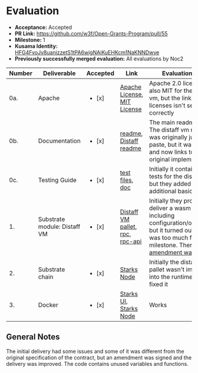# Evaluation

* **Acceptance:** Accepted
* **PR Link:** https://github.com/w3f/Open-Grants-Program/pull/55
* **Milestone:** 1
* **Kusama Identity:** [HFG4FvoJv8uanizzetS1tPA6wigNAiKuEHKcm1NaKNNDwve](https://polkascan.io/pre/kusama/account/HFG4FvoJv8uanizzetS1tPA6wigNAiKuEHKcm1NaKNNDwve)
* **Previously successfully merged evaluation:** All evaluations by Noc2

| Number | Deliverable | Accepted | Link | Evaluation Notes |
| ------------- | ------------- | ------------- | ------------- |------------- |
| 0a. | Apache | <ul><li>[x] </li></ul> |[Apache License](https://github.com/gbctech/starks-node/blob/master/LICENSE-APACHE2), [MIT License](https://github.com/gbctech/starks-node/blob/master/frame/distaff-vm/LICENSE) |  Apache 2.0 license, but also MIT for the distaff-vm, but the link to the licenses isn't set up correctly |
| 0b. | Documentation  | <ul><li>[x] </li></ul>| [readme](https://github.com/gbctech/starks-node/blob/master/README.md), [Distaff readme](https://github.com/gbctech/starks-node/tree/master/primitives/stark) | The main readme is good. The distaff vm readme was originally just copy paste, but it was updated and now links to the original implementation.  
| 0c. | Testing Guide  | <ul><li>[x] </li></ul>| [test files](https://github.com/gbctech/starks-node/blob/master/frame/distaff-vm/src/tests.rs), [doc](https://github.com/gbctech/starks-node/blob/master/README.md) | Initially it contained only tests for the distaff VM, but they added a few additional basic tests
| 1. | Substrate module: Distaff VM  | <ul><li>[x] </li></ul>| [Distaff VM pallet](https://github.com/gbctech/starks-node/tree/master/frame/distaff-vm), [rpc](https://github.com/gbctech/starks-node/tree/master/client/rpc/src/distaff_vm), [rpc-api](https://github.com/gbctech/starks-node/tree/master/client/rpc-api/src/distaff_vm) | Initially they promised to deliver a wasm pallet including configuration/optimization, but it turned out that this was too much for the first milestone. Therefore an [amendment was signed](https://github.com/w3f/Open-Grants-Program/pull/137/) |
| 2. | Substrate chain | <ul><li>[x] </li></ul>| [Starks Node](https://github.com/gbctech/starks-node)| Initially the distaff vm pallet wasn't implemented into the runtime, but they fixed it |
| 3. | Docker | <ul><li>[x] </li></ul>| [Starks UI](https://hub.docker.com/repository/docker/starksnetwork/starks-ui), [Starks Node](https://hub.docker.com/repository/docker/starksnetwork/starks-node) | Works


## General Notes

The initial delivery had some issues and some of it was different from the original specification of the contract, but an amendment was signed and the delivery was improved. The code contains unused variables and functions. 
